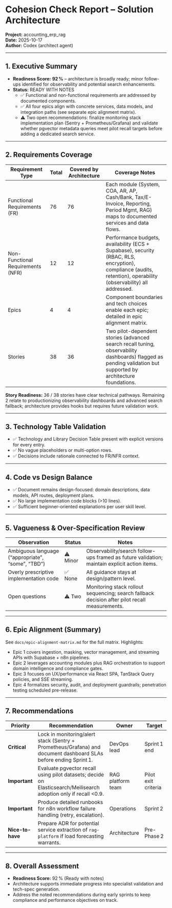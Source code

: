# Cohesion Check Report – Solution Architecture

**Project:** accounting_erp_rag  
**Date:** 2025-10-17  
**Author:** Codex (architect agent)

---

## 1. Executive Summary

- **Readiness Score:** **92 %** – architecture is broadly ready; minor follow-ups identified for observability and potential search enhancements.
- **Status:** READY WITH NOTES  
  - ✅ Functional and non-functional requirements are addressed by documented components.  
  - ✅ All four epics align with concrete services, data models, and integration paths (see separate epic alignment matrix).  
  - ⚠️ Two open recommendations: finalize monitoring stack implementation plan (Sentry + Prometheus/Grafana) and validate whether pgvector metadata queries meet pilot recall targets before adding a dedicated search service.

---

## 2. Requirements Coverage

| Requirement Type | Total | Covered by Architecture | Coverage Notes |
| --- | --- | --- | --- |
| Functional Requirements (FR) | 76 | 76 | Each module (System, COA, AR, AP, Cash/Bank, Tax/E-Invoice, Reporting, Period Mgmt, RAG) maps to documented services and data flows. |
| Non-Functional Requirements (NFR) | 12 | 12 | Performance budgets, availability (ECS + Supabase), security (RBAC, RLS, encryption), compliance (audits, retention), operability (observability) all addressed. |
| Epics | 4 | 4 | Component boundaries and tech choices enable each epic; detailed in epic alignment matrix. |
| Stories | 38 | 36 | Two pilot-dependent stories (advanced search recall tuning, observability dashboards) flagged as pending validation but supported by architecture foundations. |

**Story Readiness:** 36 / 38 stories have clear technical pathways. Remaining 2 relate to productionizing observability dashboards and advanced search fallback; architecture provides hooks but requires future validation work.

---

## 3. Technology Table Validation

- ✅ Technology and Library Decision Table present with explicit versions for every entry.
- ✅ No vague placeholders or multi-option rows.
- ✅ Decisions include rationale connected to FR/NFR context.

---

## 4. Code vs Design Balance

- ✅ Document remains design-focused: domain descriptions, data models, API routes, deployment plans.  
- ✅ No large implementation code blocks (>10 lines).  
- ✅ Sufficient beginner-oriented explanations per user skill level.

---

## 5. Vagueness & Over-Specification Review

| Observation | Status | Notes |
| --- | --- | --- |
| Ambiguous language (“appropriate”, “some”, “TBD”) | ⚠️ Minor | Observability/search follow-ups framed as future validation; maintain explicit action items. |
| Overly prescriptive implementation code | ✅ None | All guidance stays at design/pattern level. |
| Open questions | ⚠️ Two | Monitoring stack rollout sequencing; search fallback decision after pilot recall measurements. |

---

## 6. Epic Alignment (Summary)

See `docs/epic-alignment-matrix.md` for the full matrix. Highlights:
- Epic 1 covers ingestion, masking, vector management, and streaming APIs with Supabase + n8n pipelines.
- Epic 2 leverages accounting modules plus RAG orchestration to support domain intelligence and compliance gates.
- Epic 3 focuses on UX/performance via React SPA, TanStack Query policies, and SSE streaming.
- Epic 4 formalizes security, audit, and deployment guardrails; penetration testing scheduled pre-release.

---

## 7. Recommendations

| Priority | Recommendation | Owner | Target |
| --- | --- | --- | --- |
| **Critical** | Lock in monitoring/alert stack (Sentry + Prometheus/Grafana) and document dashboard SLAs before ending Sprint 1. | DevOps lead | Sprint 1 end |
| **Important** | Evaluate pgvector recall using pilot datasets; decide on Elasticsearch/Meilisearch adoption only if recall <0.9. | RAG platform team | Pilot exit criteria |
| **Important** | Produce detailed runbooks for n8n workflow failure handling (retry, escalation). | Operations | Sprint 2 |
| **Nice-to-have** | Prepare ADR for potential service extraction of `rag-platform` if load forecasting warrants. | Architecture | Pre-Phase 2 |

---

## 8. Overall Assessment

- **Readiness Score:** 92 % (Ready with notes)  
- Architecture supports immediate progress into specialist validation and tech-spec generation.  
- Address the noted recommendations during early sprints to keep compliance and performance objectives on track.
